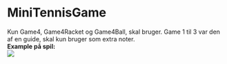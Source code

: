 # MiniTennisGame  
Kun Game4, Game4Racket og Game4Ball, skal bruger. Game 1 til 3 var den af en guide, skal kun bruger som extra noter.  
**Example på spil:**  
![](https://i.gyazo.com/ffd16421fcc887e195c0376e23c21280.png)
